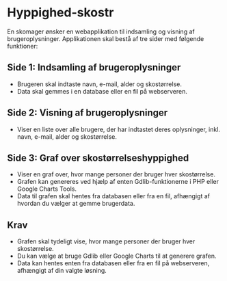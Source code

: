 # Hyppighed-skostr

En skomager ønsker en webapplikation til indsamling og visning af brugeroplysninger. Applikationen skal bestå af tre sider med følgende funktioner:

## Side 1: Indsamling af brugeroplysninger
- Brugeren skal indtaste navn, e-mail, alder og skostørrelse.
- Data skal gemmes i en database eller en fil på webserveren.

## Side 2: Visning af brugeroplysninger
- Viser en liste over alle brugere, der har indtastet deres oplysninger, inkl. navn, e-mail, alder og skostørrelse.

## Side 3: Graf over skostørrelseshyppighed
- Viser en graf over, hvor mange personer der bruger hver skostørrelse.
- Grafen kan genereres ved hjælp af enten Gdlib-funktionerne i PHP eller Google Charts Tools.
- Data til grafen skal hentes fra databasen eller fra en fil, afhængigt af hvordan du vælger at gemme brugerdata.


## Krav
- Grafen skal tydeligt vise, hvor mange personer der bruger hver skostørrelse.
- Du kan vælge at bruge Gdlib eller Google Charts til at generere grafen.
- Data kan hentes enten fra databasen eller fra en fil på webserveren, afhængigt af din valgte løsning.



